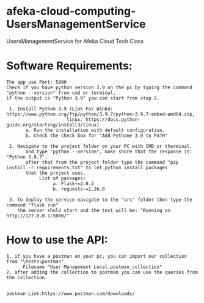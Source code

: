 # afeka-cloud-computing-UsersManagementService
UsersManagementService  for Afeka Cloud Tech Class

# Software Requirements:
	The app use Port: 5000
	Check if you have python version 3.9 on the pc by typing the command "python --version" from cmd or terminal,
	if the output is "Python 3.9" you can start from step 2.
	
	 1. Install Python 3.9 (Link For Win64: https://www.python.org/ftp/python/3.9.7/python-3.9.7-embed-amd64.zip,
						  linux: https://docs.python-guide.org/starting/install3/linux)
		   a. Run the installation with default configuration.
		   b. Check the check box for "Add Pythone 3.9 to PATH"
		
	 2. Navigate to the project folder on your PC with CMD or therminal.
		   and type "python --version", make shore that the response is: "Python 3.9.7".
		   after that from the project folder type the command "pip install -r requirements.txt" to let python install packages
		   that the project uses.
			    List of packages:
				     a. Flask~=2.0.2
				     b. requests~=2.26.0
				
	 3. To deploy the service navigate to the "src" folder then type the command "flask run"
	    the server shuld start and the text will be: "Running on http://127.0.0.1:5000/"
	

# How to use the API:
	1. if you have a postman on your pc, you can import our collection from "\tests\postman"
		  Filename "User Management Local.postman_collection"
	2. after adding the collection to postman you can use the queries from the collection.
	
	
	postman Link:https://www.postman.com/downloads/
